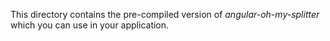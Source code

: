 This directory contains the pre-compiled version of *angular-oh-my-splitter* which you can use in your application.